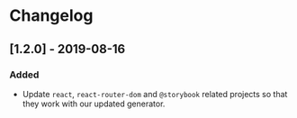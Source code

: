 # Changelog

## [1.2.0] - 2019-08-16

### Added

- Update `react`, `react-router-dom` and `@storybook` related projects so that they work with our updated generator.
